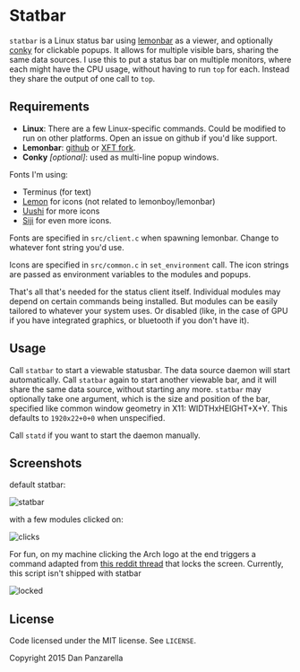 Statbar
=======

`statbar` is a Linux status bar using [lemonbar](https://github.com/LemonBoy/bar) as a viewer, and optionally [conky](https://github.com/brndnmtthws/conky) for clickable popups. It allows for multiple visible bars, sharing the same data sources. I use this to put a status bar on multiple monitors, where each might have the CPU usage, without having to run `top` for each. Instead they share the output of one call to `top`.


Requirements
------------
- **Linux**: There are a few Linux-specific commands. Could be modified to run on other platforms. Open an issue on github if you'd like support.
- **Lemonbar**: [github](https://github.com/LemonBoy/bar) or [XFT fork](https://github.com/krypt-n/bar).
- **Conky** _[optional]_: used as multi-line popup windows.

Fonts I'm using:

- Terminus (for text)
- [Lemon](https://github.com/phallus/fonts) for icons (not related to lemonboy/lemonbar)
- [Uushi](https://github.com/phallus/fonts) for more icons
- [Siji](https://github.com/gstk/siji) for even more icons.

Fonts are specified in `src/client.c` when spawning lemonbar. Change to whatever font string you'd use.

Icons are specified in `src/common.c` in `set_environment` call. The icon strings are passed as environment variables to the modules and popups.


That's all that's needed for the status client itself. Individual modules may depend on certain commands being installed. But modules can be easily tailored to whatever your system uses. Or disabled (like, in the case of GPU if you have integrated graphics, or bluetooth if you don't have it).


Usage
-----

Call `statbar` to start a viewable statusbar. The data source daemon will start automatically. Call `statbar` again to start another viewable bar, and it will share the same data source, without starting any more. `statbar` may optionally take one argument, which is the size and position of the bar, specified like common window geometry in X11:  WIDTHxHEIGHT+X+Y. This defaults to `1920x22+0+0` when unspecified.

Call `statd` if you want to start the daemon manually.


Screenshots
-----------

default statbar:

![statbar](http://pzl.github.io/statbar/base.png)


with a few modules clicked on:

![clicks](http://pzl.github.io/statbar/clicks.png)


For fun, on my machine clicking the Arch logo at the end triggers a command adapted from [this reddit thread](https://www.reddit.com/r/unixporn/comments/35m141/i3lock_why_blur_the_beauty/) that locks the screen. Currently, this script isn't shipped with statbar

![locked](http://pzl.github.io/statbar/locked.png)



License
-------

Code licensed under the MIT license. See `LICENSE`.

Copyright 2015 Dan Panzarella
